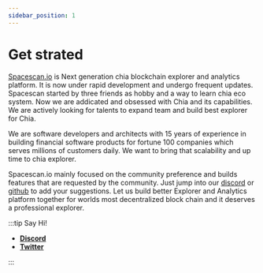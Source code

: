 ```yaml
---
sidebar_position: 1
---
```


# Get strated

[Spacescan.io](https://www.spacescan.io/) is Next generation chia blockchain explorer and analytics platform. 
It is now under rapid development and undergo frequent updates. Spacescan started by three friends as hobby and a way to learn chia eco system. Now we are addicated and obsessed with Chia and its capabilities.  We are actively looking for talents to expand team and build best explorer for Chia. 

We are software developers and architects with 15 years of experience in building financial software products for fortune 100 companies which serves millions of customers daily. We want to bring that scalability and up time to chia explorer.

Spacescan.io mainly focused on the community preference and builds features that are requested by the community.
Just jump into our [discord](https://discord.gg/Bb4sj3Bg9P) or [github](https://github.com/spacescan-io/web/issues) to add your suggestions.
Let us build better Explorer and Analytics platform together for worlds most decentralized block chain and it deserves a professional explorer. 

:::tip Say Hi!

 * [**Discord**](https://discord.gg/Bb4sj3Bg9P)
 * [**Twitter**](https://twitter.com/spacescan_io)

:::